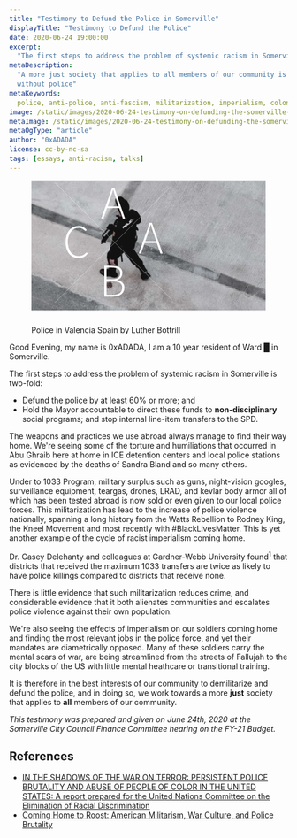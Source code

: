 ```yaml
---
title: "Testimony to Defund the Police in Somerville"
displayTitle: "Testimony to Defund the Police"
date: 2020-06-24 19:00:00
excerpt:
  "The first steps to address the problem of systemic racism in Somerville..."
metaDescription:
  "A more just society that applies to all members of our community is one
  without police"
metaKeywords:
  police, anti-police, anti-fascism, militarization, imperialism, colonialism
image: /static/images/2020-06-24-testimony-on-defunding-the-somerville-police.webp
metaImage: /static/images/2020-06-24-testimony-on-defunding-the-somerville-police.webp
metaOgType: "article"
author: "0xADADA"
license: cc-by-nc-sa
tags: [essays, anti-racism, talks]
---
```


<figure>
  <img src="/static/images/2020-06-24-testimony-on-defunding-the-somerville-police.webp" alt="Police in Valencia Spain by Luther Bottrill" title="Police in Valencia Spain by Luther Bottrill">
  <svg viewBox="0 0 672 672" fill="none" stroke-linecap="square" stroke-miterlimit="10" xmlns="http://www.w3.org/2000/svg" style="margin-top: -65%; width: 70%;">
  <g clip-path="url(#a)">
    <path stroke="#fff" stroke-linejoin="round" stroke-linecap="butt" d="M96 95l480 480"></path>
    <path fill="none" d="M576 107L97 586"></path>
    <path stroke="#fff" stroke-linejoin="round" stroke-linecap="butt" d="M576 107L97 586"></path>
    <path fill="none" d="M248 50h174v217H248z"></path>
    <path fill="#fff" d="M321 169l-8 24h45l-8-24-8-22-6-22h-1l-7 22-7 22zm-35 74l45-126h9l44 126h-9l-15-43h-50l-15 43h-9z"></path>
    <path fill="none" d="M97 209h174v217H97z"></path>
    <path fill="#fff" d="M193 404q-11 0-21-4-10-5-17-13-7-9-11-21t-4-27q0-15 4-27 4-13 11-21 7-9 17-13 10-5 23-5 11 0 19 5t13 11l-5 5-12-9q-7-4-15-4-11 0-19 4-9 4-14 12-6 7-9 18-4 10-4 24 0 13 4 24 3 10 9 18 5 7 14 11 8 4 18 4t17-3q8-4 15-12l5 5q-7 9-16 14-9 4-22 4z"></path>
    <path fill="none" d="M402 193h174v217H402z"></path>
    <path fill="#fff" d="M475 312l-8 23h45l-8-23-8-22-6-22h-1l-7 22-7 22zm-35 74l45-126h9l44 126h-9l-15-43h-50l-15 43h-9z"></path>
    <path fill="none" d="M248 369h174v217H248z"></path>
    <path fill="#fff" d="M299 562V436h33q19 0 30 7t11 23q0 10-6 18-5 7-16 10v1q14 2 22 10 8 7 8 20 0 19-13 28-12 9-34 9h-35zm9-71h20q19 0 28-6 8-6 8-18 0-13-8-18-9-6-27-6h-21v48zm0 64h24q19 0 30-7 10-7 10-23 0-13-10-20-11-6-30-6h-24v56z"></path>
  </g>
  </svg>
  <figcaption>Police in Valencia Spain by Luther Bottrill</figcaption>
</figure>

Good Evening, my name is 0xADADA, I am a 10 year resident of Ward █ in
Somerville.

The first steps to address the problem of systemic racism in Somerville is
two-fold:

- Defund the police by at least 60% or more; and
- Hold the Mayor accountable to direct these funds to **non-disciplinary**
  social programs; and stop internal line-item transfers to the SPD.

The weapons and practices we use abroad always manage to find their way home.
We're seeing some of the torture and humiliations that occurred in Abu Ghraib
here at home in ICE detention centers and local police stations as evidenced by
the deaths of Sandra Bland and so many others.

Under to 1033 Program, military surplus such as guns, night-vision googles,
surveillance equipment, teargas, drones, LRAD, and kevlar body armor all of
which has been tested abroad is now sold or even given to our local police
forces. This militarization has lead to the increase of police violence
nationally, spanning a long history from the Watts Rebellion to Rodney King, the
Kneel Movement and most recently with #BlackLivesMatter. This is yet another
example of the cycle of racist imperialism coming home.

Dr. Casey Delehanty and colleagues at Gardner-Webb University found<sup>1</sup>
that districts that received the maximum 1033 transfers are twice as likely to
have police killings compared to districts that receive none.

There is little evidence that such militarization reduces crime, and
considerable evidence that it both alienates communities and escalates police
violence against their own population.

We're also seeing the effects of imperialism on our soldiers coming home and
finding the most relevant jobs in the police force, and yet their mandates are
diametrically opposed. Many of these soldiers carry the mental scars of war, are
being streamlined from the streets of Fallujah to the city blocks of the US with
little mental heathcare or transitional training.

It is therefore in the best interests of our community to demilitarize and
defund the police, and in doing so, we work towards a more **just** society that
applies to **all** members of our community.

<aside>
  <em>This testimony was prepared and given on June 24th, 2020 at the Somerville
  City Council Finance Committee hearing on the FY-21 Budget.</em>
</aside>

## References

- [IN THE SHADOWS OF THE WAR ON TERROR: PERSISTENT POLICE BRUTALITY AND ABUSE OF PEOPLE OF COLOR IN THE UNITED STATES: A report prepared for the United Nations Committee on the Elimination of Racial Discrimination](https://www2.ohchr.org/english/bodies/cerd/docs/ngos/usa/USHRN15.pdf)
- [Coming Home to Roost: American Militarism, War Culture, and Police Brutality](https://dissidentvoice.org/2014/02/coming-home-to-roost/)
